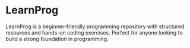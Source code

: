 # LearnProg

LearnProg is a beginner-friendly programming repository with structured resources and hands-on coding exercises. Perfect for anyone looking to build a strong foundation in programming. 
